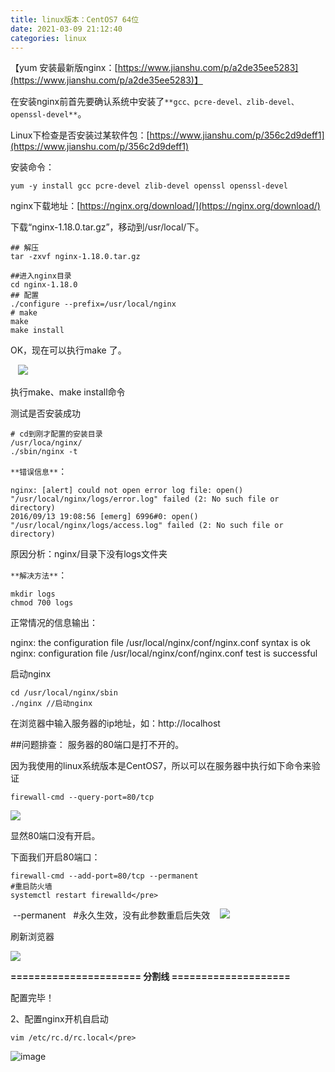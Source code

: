 ```yaml
---
title: linux版本：CentOS7 64位
date: 2021-03-09 21:12:40
categories: linux
---
```


【yum 安装最新版nginx：[https://www.jianshu.com/p/a2de35ee5283](https://www.jianshu.com/p/a2de35ee5283)】

在安装nginx前首先要确认系统中安装了`**gcc、pcre-devel、zlib-devel、openssl-devel**`。

Linux下检查是否安装过某软件包：[https://www.jianshu.com/p/356c2d9deff1](https://www.jianshu.com/p/356c2d9deff1)

安装命令：

```
yum -y install gcc pcre-devel zlib-devel openssl openssl-devel
```

nginx下载地址：[https://nginx.org/download/](https://nginx.org/download/)

下载“nginx-1.18.0.tar.gz”，移动到/usr/local/下。

```
## 解压
tar -zxvf nginx-1.18.0.tar.gz

##进入nginx目录
cd nginx-1.18.0
## 配置
./configure --prefix=/usr/local/nginx
# make
make
make install
```

OK，现在可以执行make 了。 

   ![](https://upload-images.jianshu.io/upload_images/10024246-e43e02b3dca9408f.png?imageMogr2/auto-orient/strip%7CimageView2/2/w/1240)

执行make、make install命令

测试是否安装成功

```
# cd到刚才配置的安装目录
/usr/loca/nginx/
./sbin/nginx -t
```

`**错误信息**`：
```
nginx: [alert] could not open error log file: open() "/usr/local/nginx/logs/error.log" failed (2: No such file or directory)
2016/09/13 19:08:56 [emerg] 6996#0: open() "/usr/local/nginx/logs/access.log" failed (2: No such file or directory)
```
原因分析：nginx/目录下没有logs文件夹

`**解决方法**`：

```
mkdir logs
chmod 700 logs
```

正常情况的信息输出：

nginx: the configuration file /usr/local/nginx/conf/nginx.conf syntax is ok
nginx: configuration file /usr/local/nginx/conf/nginx.conf test is successful

启动nginx 

```
cd /usr/local/nginx/sbin
./nginx //启动nginx
```

在浏览器中输入服务器的ip地址，如：http://localhost

##问题排查：
服务器的80端口是打不开的。

因为我使用的linux系统版本是CentOS7，所以可以在服务器中执行如下命令来验证

```
firewall-cmd --query-port=80/tcp
```
![](https://upload-images.jianshu.io/upload_images/10024246-fd24ff6c7af0da76.png?imageMogr2/auto-orient/strip%7CimageView2/2/w/1240)


显然80端口没有开启。

下面我们开启80端口：

```
firewall-cmd --add-port=80/tcp --permanent
#重启防火墙
systemctl restart firewalld</pre>

```
 --permanent   #永久生效，没有此参数重启后失效
   ![](https://upload-images.jianshu.io/upload_images/10024246-ac48aec75fe6b5c3.png?imageMogr2/auto-orient/strip%7CimageView2/2/w/1240)

刷新浏览器

![](https://upload-images.jianshu.io/upload_images/10024246-3209134f65b0a8f5.png?imageMogr2/auto-orient/strip%7CimageView2/2/w/1240)


**====================== 分割线 ====================**

配置完毕！

2、配置nginx开机自启动

```
vim /etc/rc.d/rc.local</pre>
```
![image](https://upload-images.jianshu.io/upload_images/10024246-475fc49e832b0290.png?imageMogr2/auto-orient/strip%7CimageView2/2/w/1240)
